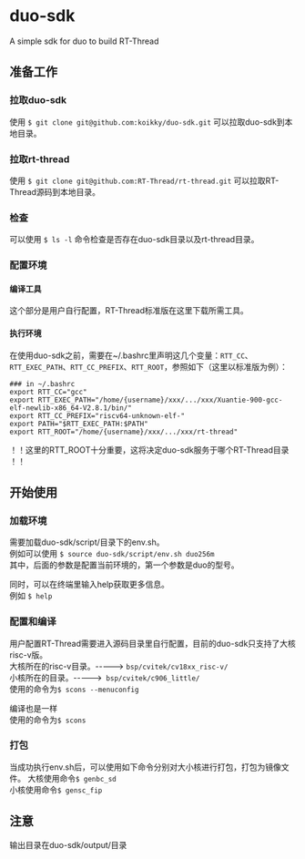 # duo-sdk
A simple sdk for duo to build RT-Thread

## 准备工作
### 拉取duo-sdk
使用 ``` $ git clone git@github.com:koikky/duo-sdk.git ``` 可以拉取duo-sdk到本地目录。

### 拉取rt-thread
使用 ``` $ git clone git@github.com:RT-Thread/rt-thread.git ``` 可以拉取RT-Thread源码到本地目录。

### 检查
可以使用 ``` $ ls -l ``` 命令检查是否存在duo-sdk目录以及rt-thread目录。

### 配置环境
#### 编译工具
这个部分是用户自行配置，RT-Thread标准版在这里下载所需工具。

#### 执行环境
在使用duo-sdk之前，需要在~/.bashrc里声明这几个变量：```RTT_CC```、```RTT_EXEC_PATH```、```RTT_CC_PREFIX```、```RTT_ROOT```，参照如下（这里以标准版为例）：
```shell
### in ~/.bashrc
export RTT_CC="gcc"
export RTT_EXEC_PATH="/home/{username}/xxx/.../xxx/Xuantie-900-gcc-elf-newlib-x86_64-V2.8.1/bin/"
export RTT_CC_PREFIX="riscv64-unknown-elf-"
export PATH="$RTT_EXEC_PATH:$PATH"
export RTT_ROOT="/home/{username}/xxx/.../xxx/rt-thread"
```
！！这里的RTT_ROOT十分重要，这将决定duo-sdk服务于哪个RT-Thread目录 ！！

## 开始使用
### 加载环境
需要加载duo-sdk/script/目录下的env.sh。      
例如可以使用 ``` $ source duo-sdk/script/env.sh duo256m ```            
其中，后面的参数是配置当前环境的，第一个参数是duo的型号。              

同时，可以在终端里输入help获取更多信息。                      
例如 ``` $ help ```                  

### 配置和编译
用户配置RT-Thread需要进入源码目录里自行配置，目前的duo-sdk只支持了大核risc-v版。                       
大核所在的risc-v目录。-----> ``` bsp/cvitek/cv18xx_risc-v/ ```                   
小核所在的目录。----->```  bsp/cvitek/c906_little/ ```                 
使用的命令为``` $ scons --menuconfig ```  
             
编译也是一样                
使用的命令为``` $ scons ```         

### 打包
当成功执行env.sh后，可以使用如下命令分别对大小核进行打包，打包为镜像文件。
大核使用命令``` $ genbc_sd ```  
小核使用命令``` $ gensc_fip ``` 

## 注意
输出目录在duo-sdk/output/目录
